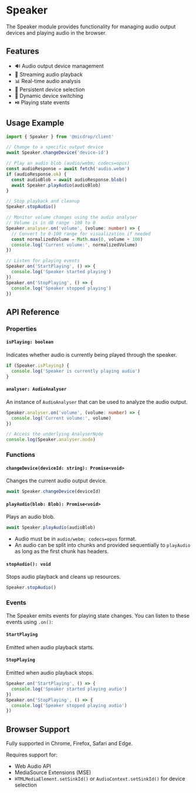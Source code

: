 # Speaker

The Speaker module provides functionality for managing audio output devices and playing audio in the browser.

## Features

- 🔊 Audio output device management
- 🎵 Streaming audio playback
- 📊 Real-time audio analysis
- 💾 Persistent device selection
- 🔄 Dynamic device switching
- ⏯️ Playing state events

## Usage Example

```typescript
import { Speaker } from '@micdrop/client'

// Change to a specific output device
await Speaker.changeDevice('device-id')

// Play an audio blob (audio/webm; codecs=opus)
const audioResponse = await fetch('audio.webm')
if (audioResponse.ok) {
  const audioBlob = await audioResponse.blob()
  await Speaker.playAudio(audioBlob)
}

// Stop playback and cleanup
Speaker.stopAudio()

// Monitor volume changes using the audio analyser
// Volume is in dB range -100 to 0
Speaker.analyser.on('volume', (volume: number) => {
  // Convert to 0-100 range for visualization if needed
  const normalizedVolume = Math.max(0, volume + 100)
  console.log('Current volume:', normalizedVolume)
})

// Listen for playing events
Speaker.on('StartPlaying', () => {
  console.log('Speaker started playing')
})
Speaker.on('StopPlaying', () => {
  console.log('Speaker stopped playing')
})
```

## API Reference

### Properties

#### `isPlaying: boolean`

Indicates whether audio is currently being played through the speaker.

```typescript
if (Speaker.isPlaying) {
  console.log('Speaker is currently playing audio')
}
```

#### `analyser: AudioAnalyser`

An instance of `AudioAnalyser` that can be used to analyze the audio output.

```typescript
Speaker.analyser.on('volume', (volume: number) => {
  console.log('Current volume:', volume)
})

// Access the underlying AnalyserNode
console.log(Speaker.analyser.node)
```

### Functions

#### `changeDevice(deviceId: string): Promise<void>`

Changes the current audio output device.

```typescript
await Speaker.changeDevice(deviceId)
```

#### `playAudio(blob: Blob): Promise<void>`

Plays an audio blob.

```typescript
await Speaker.playAudio(audioBlob)
```

- Audio must be in `audio/webm; codecs=opus` format.
- An audio can be split into chunks and provided sequentially to `playAudio` as long as the first chunk has headers.

#### `stopAudio(): void`

Stops audio playback and cleans up resources.

```typescript
Speaker.stopAudio()
```

### Events

The Speaker emits events for playing state changes. You can listen to these events using `.on()`:

#### `StartPlaying`

Emitted when audio playback starts.

#### `StopPlaying`

Emitted when audio playback stops.

```typescript
Speaker.on('StartPlaying', () => {
  console.log('Speaker started playing audio')
})
Speaker.on('StopPlaying', () => {
  console.log('Speaker stopped playing audio')
})
```

## Browser Support

Fully supported in Chrome, Firefox, Safari and Edge.

Requires support for:

- Web Audio API
- MediaSource Extensions (MSE)
- `HTMLMediaElement.setSinkId()` or `AudioContext.setSinkId()` for device selection
